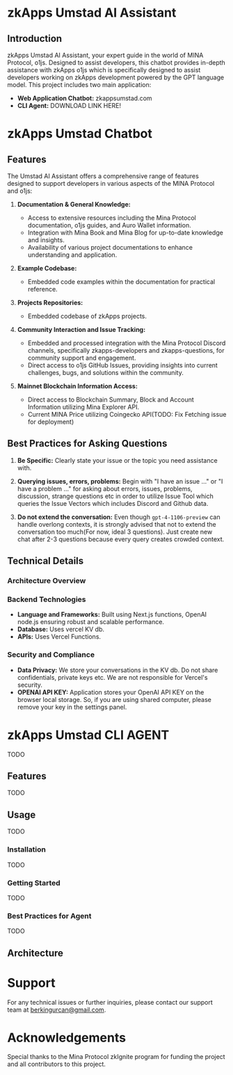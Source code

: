 # zkApps Umstad AI Assistant

## Introduction
zkApps Umstad AI Assistant, your expert guide in the world of MINA Protocol, o1js. Designed to assist developers, this chatbot provides in-depth assistance with zkApps o1js which is specifically designed to assist developers working on zkApps development  powered by the GPT language model. This project includes two main application:

- **Web Application Chatbot:** zkappsumstad.com
- **CLI Agent:** DOWNLOAD LINK HERE!

# zkApps Umstad Chatbot
## Features

The Umstad AI Assistant offers a comprehensive range of features designed to support developers in various aspects of the MINA Protocol and o1js:

1. **Documentation & General Knowledge:**
   - Access to extensive resources including the Mina Protocol documentation, o1js guides, and Auro Wallet information.
   - Integration with Mina Book and Mina Blog for up-to-date knowledge and insights.
   - Availability of various project documentations to enhance understanding and application.

2. **Example Codebase:**
   - Embedded code examples within the documentation for practical reference.

3. **Projects Repositories:**
   - Embedded codebase of zkApps projects.

4. **Community Interaction and Issue Tracking:**
   - Embedded and processed integration with the Mina Protocol Discord channels, specifically zkapps-developers and zkapps-questions, for community support and engagement.
   - Direct access to o1js GitHub Issues, providing insights into current challenges, bugs, and solutions within the community.

5. **Mainnet Blockchain Information Access:**
    - Direct access to Blockchain Summary, Block  and Account Information utilizing Mina Explorer API.
    - Current MINA Price utilizing Coingecko API(TODO: Fix Fetching issue for deployment)


## Best Practices for Asking Questions
1. **Be Specific:** Clearly state your issue or the topic you need assistance with.

2. **Querying issues, errors, problems:** Begin with "I have an issue ..." or "I have a problem ..." for asking about errors, issues, problems, discussion, strange questions etc in order to utilize Issue Tool which queries the Issue Vectors which includes Discord and Github data.

3. **Do not extend the conversation:** Even though ```gpt-4-1106-preview``` can handle overlong contexts, it is strongly advised that not to extend the conversation too much(For now, ideal 3 questions). Just create new chat after 2-3 questions because every query creates crowded context.

## Technical Details
### Architecture Overview

### Backend Technologies
- **Language and Frameworks:** Built using Next.js functions, OpenAI node.js ensuring robust and scalable performance.
- **Database:** Uses vercel KV db.
- **APIs:** Uses Vercel Functions.

### Security and Compliance
- **Data Privacy:** We store your conversations in the KV db. Do not share confidentials, private keys etc. We are not responsible for Vercel's security.
- **OPENAI API KEY:** Application stores your OpenAI API KEY on the browser local storage. So, if you are using shared computer, please remove your key in the settings panel.

# zkApps Umstad CLI AGENT
TODO
## Features
TODO
## Usage
TODO
### Installation
TODO
### Getting Started
TODO
### Best Practices for Agent
TODO

## Architecture


# Support
For any technical issues or further inquiries, please contact our support team at [berkingurcan@gmail.com](mailto:berkingurcan@gmail.com).


# Acknowledgements
Special thanks to the Mina Protocol zkIgnite program for funding the project and all contributors to this project.
